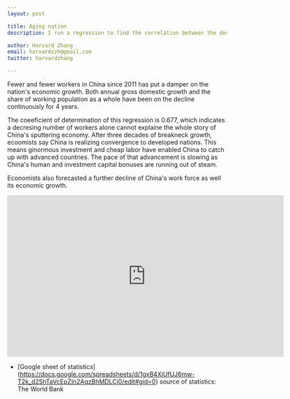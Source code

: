 ```yaml
---
layout: post

title: Aging nation 
description: I run a regression to find the correlation between the declinging working population and China's economic slowdown. 

author: Harvard Zhang 
email: harvardzzh@gmail.com
twitter: harvardzhang

---
```


Fewer and fewer workers in China since 2011 has put a damper on the nation's economic growth. Both annual gross domestic growth and the share of working population as a whole have been on the decline continuously for 4 years. 

The coeeficient of determination of this regression is 0.677, which indicates a decresing number of workers alone cannot explaine the whole story of China's sputtering economy. After three decades of breakneck growth, ecoomists say China is realizing convergence to developed nations. This means ginormous investment and cheap labor have enabled China to catch up with advanced countries. The pace of that advancement is slowing as China's human and investment capital bonuses are running out of steam.   

Economists also forecasted a further decline of China's work force as well its economic growth. 

<iframe width="633.5" height="371" seamless frameborder="0" scrolling="no" src="https://docs.google.com/spreadsheets/d/1gxB4XiUfUJ6mw-T2k_d2ShTaVcEpZIn2AqzBhMDLCj0/pubchart?oid=473309855&amp;format=interactive"></iframe>

* [Google sheet of statistics] (https://docs.google.com/spreadsheets/d/1gxB4XiUfUJ6mw-T2k_d2ShTaVcEpZIn2AqzBhMDLCj0/edit#gid=0)
source of statistics: The World Bank
